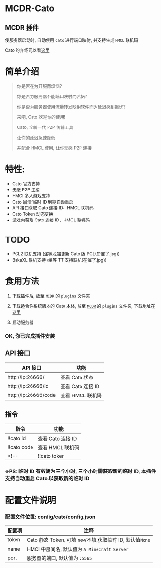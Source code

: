 # MCDR-Cato

## MCDR 插件

使服务器启动时, 自动使用 `cato` 进行端口映射, 并支持生成 `HMCL` 联机码

Cato 的介绍可以看[这里](http://101.43.107.234/setup.html)

# 简单介绍

>你是否在为开服而烦恼?
>
>你是否为服务器不能端口映射而苦恼?
>
>你是否为服务器使用流量转发映射软件而为延迟感到担忧?
>
>来吧, Cato 欢迎你的使用!
>
>Cato, 全新一代 P2P 传输工具
>
>让你的延迟急速降低
>
>并配合 HMCL 使用, 让你无感 P2P 连接

# 特性:

* Cato 官方支持
* 无感 P2P 连接
* HMCl 多人游戏支持
* Cato 崩溃/临时 ID 到期自动重启
* API 接口获取 Cato 连接 ID、HMCL 联机码
* Cato Token 动态更换
* 游戏内获取 Cato 连接 ID、HMCL 联机码

# TODO

* PCL2 联机支持 (坐等龙猫更新 Cato 版 PCL(在催了.jpg))
* BakaXL 联机支持 (坐等 TT 支持联机(在催了.jpg))

# 食用方法

1. 下载插件后, 放至 [`MCDR`](https://github.com/Fallen-Breath/MCDReforged) 的 `plugins` 文件夹

2. 下载适合你系统版本的 Cato 本体, 放至 [`MCDR`](https://github.com/Fallen-Breath/MCDReforged) 的 `plugins` 文件夹, 下载地址在[这里](https://github.com/unxu/cato/tree/master/client)

3. 启动服务器

### OK, 你已完成插件安装

## API 接口

| API 接口             | 功能              |
| -------------------- | ----------------- |
| http://ip:26666/     | 查看 Cato 状态    |
| http://ip:26666/id   | 查看 Cato 连接 ID |
| http://ip:26666/code | 查看 HMCL 联机码  |

## 指令

| 指令                 | 功能                                                         |
| -------------------- | ------------------------------------------------------------ |
| !!cato id            | 查看 Cato 连接 ID                                            |
| !!cato code          | 查看 HMCL 联机码                                             |
<!--| !!cato token <token> | <token> 可以填静态 Token（需要到[这里](https://noin.cn/)申请）, 也可以填 `new`, 即为临时 ID |-->

### ※PS: 临时 ID 有效期为三个小时, 三个小时需获取新的临时 ID, 本插件支持自动重启 Cato 以获取新的临时 ID

# 配置文件说明

### 配置文件位置: config/cato/config.json

| 配置项 | 注释                                                       |
| ------ | ---------------------------------------------------------- |
| token  | Cato 静态 Token, 可填 `new`/不填 获取临时 ID, 默认值`None` |
| name   | HMCl 中房间名, 默认值为 `A Minecraft Server`               |
| port   | 服务器的端口, 默认值为 `25565`                             |

